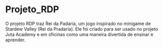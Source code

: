 # Projeto_RDP 
O projeto RDP traz Rei da Padaria, um jogo inspirado no minigame de Stardew Valley (Rei da Pradaria). Ele foi criado para ser usado no projeto Juta Academy e em oficinas como uma maneira divertida de ensinar e aprender.